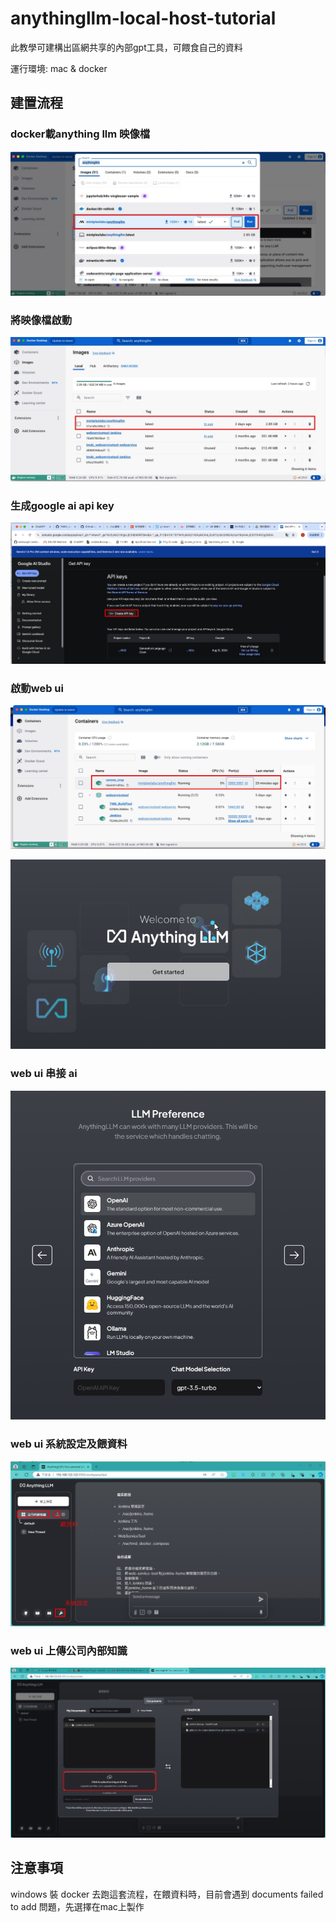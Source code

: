 # anythingllm-local-host-tutorial
此教學可建構出區網共享的內部gpt工具，可餵食自己的資料

運行環境: mac & docker

## 建置流程

### docker載anything llm 映像檔

![im1](https://github.com/weitsunglin/anythingllm-local-host-tutorial/blob/main/1723455553813.jpg)

### 將映像檔啟動

![im1](https://github.com/weitsunglin/anythingllm-local-host-tutorial/blob/main/1723455453198.jpg)

### 生成google ai api key

![im1](https://github.com/weitsunglin/anythingllm-local-host-tutorial/blob/main/1723455566086.jpg)

### 啟動web ui 

![im1](https://github.com/weitsunglin/anythingllm-local-host-tutorial/blob/main/1723455437575.jpg)

![im1](https://github.com/weitsunglin/anythingllm-local-host-tutorial/blob/main/upload_6ed1f090c0308e948843d71ea0386c58.png)

### web ui 串接 ai

![im1](https://github.com/weitsunglin/anythingllm-local-host-tutorial/blob/main/upload_a815aaa2ddce96fa8d51eaa7c7c22874.png)


### web ui 系統設定及餵資料

![im1](https://github.com/weitsunglin/anythingllm-local-host-tutorial/blob/main/1723455878552.jpg)

### web ui 上傳公司內部知識

![im1](https://github.com/weitsunglin/anythingllm-local-host-tutorial/blob/main/1723455592766.jpg)

## 注意事項

windows 裝 docker 去跑這套流程，在餵資料時，目前會遇到 documents failed to add 問題，先選擇在mac上製作
